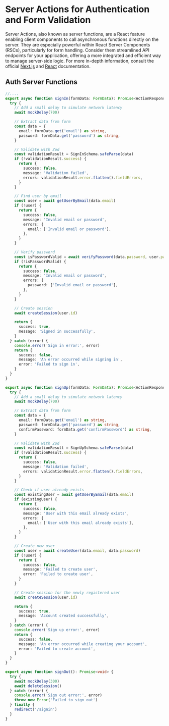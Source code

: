 # Server Actions for Authentication and Form Validation

Server Actions, also known as server functions, are a React feature enabling client components to call asynchronous functions directly on the server. They are especially powerful within React Server Components (RSCs), particularly for form handling. Consider them streamlined API endpoints for your application, offering a more integrated and efficient way to manage server-side logic. For more in-depth information, consult the official [Next.js](https://nextjs.org/docs/app/building-your-application/data-fetching/server-actions-and-mutations) and [React](https://react.dev/reference/rsc/server-functions) documentation.

## Auth Server Functions

```ts
//....
export async function signIn(formData: FormData): Promise<ActionResponse> {
  try {
    // Add a small delay to simulate network latency
    await mockDelay(700)

    // Extract data from form
    const data = {
      email: formData.get('email') as string,
      password: formData.get('password') as string,
    }

    // Validate with Zod
    const validationResult = SignInSchema.safeParse(data)
    if (!validationResult.success) {
      return {
        success: false,
        message: 'Validation failed',
        errors: validationResult.error.flatten().fieldErrors,
      }
    }

    // Find user by email
    const user = await getUserByEmail(data.email)
    if (!user) {
      return {
        success: false,
        message: 'Invalid email or password',
        errors: {
          email: ['Invalid email or password'],
        },
      }
    }

    // Verify password
    const isPasswordValid = await verifyPassword(data.password, user.password)
    if (!isPasswordValid) {
      return {
        success: false,
        message: 'Invalid email or password',
        errors: {
          password: ['Invalid email or password'],
        },
      }
    }

    // Create session
    await createSession(user.id)

    return {
      success: true,
      message: 'Signed in successfully',
    }
  } catch (error) {
    console.error('Sign in error:', error)
    return {
      success: false,
      message: 'An error occurred while signing in',
      error: 'Failed to sign in',
    }
  }
}

export async function signUp(formData: FormData): Promise<ActionResponse> {
  try {
    // Add a small delay to simulate network latency
    await mockDelay(700)

    // Extract data from form
    const data = {
      email: formData.get('email') as string,
      password: formData.get('password') as string,
      confirmPassword: formData.get('confirmPassword') as string,
    }

    // Validate with Zod
    const validationResult = SignUpSchema.safeParse(data)
    if (!validationResult.success) {
      return {
        success: false,
        message: 'Validation failed',
        errors: validationResult.error.flatten().fieldErrors,
      }
    }

    // Check if user already exists
    const existingUser = await getUserByEmail(data.email)
    if (existingUser) {
      return {
        success: false,
        message: 'User with this email already exists',
        errors: {
          email: ['User with this email already exists'],
        },
      }
    }

    // Create new user
    const user = await createUser(data.email, data.password)
    if (!user) {
      return {
        success: false,
        message: 'Failed to create user',
        error: 'Failed to create user',
      }
    }

    // Create session for the newly registered user
    await createSession(user.id)

    return {
      success: true,
      message: 'Account created successfully',
    }
  } catch (error) {
    console.error('Sign up error:', error)
    return {
      success: false,
      message: 'An error occurred while creating your account',
      error: 'Failed to create account',
    }
  }
}

export async function signOut(): Promise<void> {
  try {
    await mockDelay(300)
    await deleteSession()
  } catch (error) {
    console.error('Sign out error:', error)
    throw new Error('Failed to sign out')
  } finally {
    redirect('/signin')
  }
}
```
